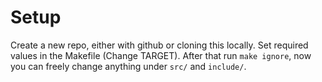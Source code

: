 # Setup

Create a new repo, either with github or cloning this locally. Set required values in the Makefile (Change TARGET). After that run `make ignore`,
now you can freely change anything under `src/` and `include/`.
